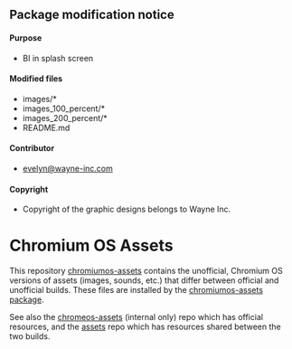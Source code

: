 ## Package modification notice
#### Purpose
- BI in splash screen

#### Modified files
- images/*
- images_100_percent/*
- images_200_percent/*
- README.md

#### Contributor
- evelyn@wayne-inc.com

#### Copyright
- Copyright of the graphic designs belongs to Wayne Inc.

# Chromium OS Assets

This repository [chromiumos-assets] contains the unofficial, Chromium OS
versions of assets (images, sounds, etc.) that differ between official and
unofficial builds. These files are installed by the [chromiumos-assets package].

See also the [chromeos-assets] (internal only) repo which has official
resources, and the [assets] repo which has resources shared between the two
builds.

[assets]: https://chromium.googlesource.com/chromiumos/platform/assets
[common-assets package]: https://chromium.googlesource.com/chromiumos/overlays/chromiumos-overlay/+/HEAD/chromeos-base/common-assets/
[chromiumos-assets]: https://chromium.googlesource.com/chromiumos/platform/chromiumos-assets
[chromiumos-assets package]: https://chromium.googlesource.com/chromiumos/overlays/chromiumos-overlay/+/HEAD/chromeos-base/chromiumos-assets/
[chromeos-assets]: https://chrome-internal.googlesource.com/chromeos/chromeos-assets
[chromeos-assets package]: https://chrome-internal.googlesource.com/chromeos/overlays/chromeos-overlay/+/HEAD/chromeos-base/chromeos-assets/
